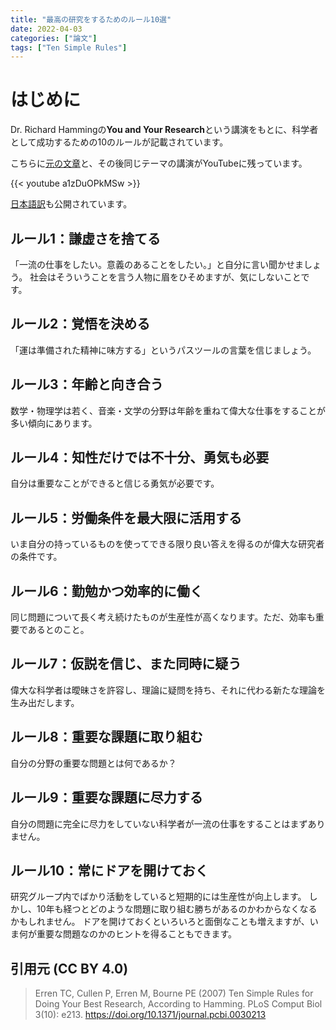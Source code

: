 ```yaml
---
title: "最高の研究をするためのルール10選"
date: 2022-04-03
categories: ["論文"]
tags: ["Ten Simple Rules"]
---
```


# はじめに

Dr. Richard Hammingの**You and Your Research**という講演をもとに、科学者として成功するための10のルールが記載されています。

こちらに[元の文章](http://www.cs.virginia.edu/~robins/YouAndYourResearch.html)と、その後同じテーマの講演がYouTubeに残っています。

{{< youtube a1zDuOPkMSw >}}


[日本語訳](https://hiddenflower-s.tumblr.com/post/159208523633/%E8%AC%9B%E6%BC%94%E7%A0%94%E7%A9%B6%E3%81%AB%E3%81%A9%E3%81%86%E5%8F%96%E3%82%8A%E7%B5%84%E3%82%80%E3%81%B9%E3%81%8D%E3%81%8B%E3%83%AA%E3%83%81%E3%83%A3%E3%83%BC%E3%83%89w%E3%83%8F%E3%83%9F%E3%83%B3%E3%82%B0)も公開されています。

## ルール1：謙虚さを捨てる

「一流の仕事をしたい。意義のあることをしたい。」と自分に言い聞かせましょう。
社会はそういうことを言う人物に眉をひそめますが、気にしないことです。

## ルール2：覚悟を決める

「運は準備された精神に味方する」というパスツールの言葉を信じましょう。

## ルール3：年齢と向き合う

数学・物理学は若く、音楽・文学の分野は年齢を重ねて偉大な仕事をすることが多い傾向にあります。

## ルール4：知性だけでは不十分、勇気も必要

自分は重要なことができると信じる勇気が必要です。

## ルール5：労働条件を最大限に活用する

いま自分の持っているものを使ってできる限り良い答えを得るのが偉大な研究者の条件です。

## ルール6：勤勉かつ効率的に働く

同じ問題について長く考え続けたものが生産性が高くなります。ただ、効率も重要であるとのこと。

## ルール7：仮説を信じ、また同時に疑う

偉大な科学者は曖昧さを許容し、理論に疑問を持ち、それに代わる新たな理論を生み出だします。


## ルール8：重要な課題に取り組む

自分の分野の重要な問題とは何であるか？


## ルール9：重要な課題に尽力する

自分の問題に完全に尽力をしていない科学者が一流の仕事をすることはまずありません。


## ルール10：常にドアを開けておく

研究グループ内でばかり活動をしていると短期的には生産性が向上します。
しかし、10年も経つとどのような問題に取り組む勝ちがあるのかわからなくなるかもしれません。
ドアを開けておくといろいろと面倒なことも増えますが、いま何が重要な問題なのかのヒントを得ることもできます。


## 引用元 (CC BY 4.0)

> Erren TC, Cullen P, Erren M, Bourne PE (2007) Ten Simple Rules for Doing Your Best Research, According to Hamming. PLoS Comput Biol 3(10): e213. https://doi.org/10.1371/journal.pcbi.0030213

